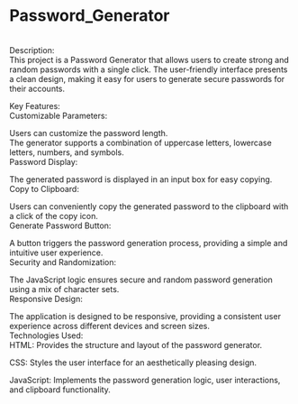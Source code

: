 # Password_Generator
<br>
Description:<br>
This project is a Password Generator that allows users to create strong and random passwords with a single click. The user-friendly interface presents a clean design, making it easy for users to generate secure passwords for their accounts.<br>

Key Features:<br>
Customizable Parameters:<br>

Users can customize the password length.<br>
The generator supports a combination of uppercase letters, lowercase letters, numbers, and symbols.<br>
Password Display:<br>

The generated password is displayed in an input box for easy copying.<br>
Copy to Clipboard:<br>

Users can conveniently copy the generated password to the clipboard with a click of the copy icon.<br>
Generate Password Button:<br>

A button triggers the password generation process, providing a simple and intuitive user experience.<br>
Security and Randomization:<br>

The JavaScript logic ensures secure and random password generation using a mix of character sets.<br>
Responsive Design:<br>

The application is designed to be responsive, providing a consistent user experience across different devices and screen sizes.<br>
Technologies Used:<br>
HTML: Provides the structure and layout of the password generator.<br>

CSS: Styles the user interface for an aesthetically pleasing design.<br>

JavaScript: Implements the password generation logic, user interactions, and clipboard functionality.
<br>
